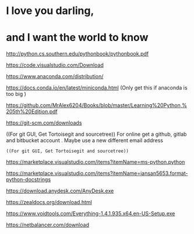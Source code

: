 # I love you darling,
# and I want the world to know 

http://python.cs.southern.edu/pythonbook/pythonbook.pdf

https://code.visualstudio.com/Download

https://www.anaconda.com/distribution/

https://docs.conda.io/en/latest/miniconda.html (Only get this if anaconda is too big )

https://github.com/MrAlex6204/Books/blob/master/Learning%20Python,%205th%20Edition.pdf

https://git-scm.com/downloads

((For git GUI, Get Tortoisegit and sourcetree))
For online get a github, gitlab and bitbucket account . Maybe use a new different email address

    ((For git GUI, Get Tortoisegit and sourcetree))

https://marketplace.visualstudio.com/items?itemName=ms-python.python

https://marketplace.visualstudio.com/items?itemName=iansan5653.format-python-docstrings
    
https://download.anydesk.com/AnyDesk.exe

https://zealdocs.org/download.html

https://www.voidtools.com/Everything-1.4.1.935.x64.en-US-Setup.exe

https://netbalancer.com/download






